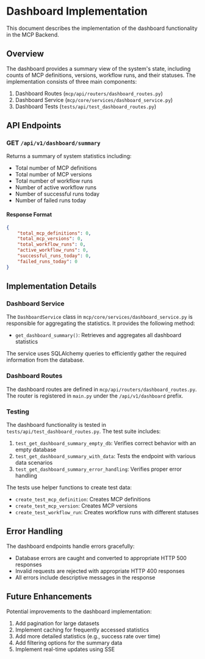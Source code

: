 # Dashboard Implementation

This document describes the implementation of the dashboard functionality in the MCP Backend.

## Overview

The dashboard provides a summary view of the system's state, including counts of MCP definitions, versions, workflow runs, and their statuses. The implementation consists of three main components:

1. Dashboard Routes (`mcp/api/routers/dashboard_routes.py`)
2. Dashboard Service (`mcp/core/services/dashboard_service.py`)
3. Dashboard Tests (`tests/api/test_dashboard_routes.py`)

## API Endpoints

### GET `/api/v1/dashboard/summary`

Returns a summary of system statistics including:
- Total number of MCP definitions
- Total number of MCP versions
- Total number of workflow runs
- Number of active workflow runs
- Number of successful runs today
- Number of failed runs today

#### Response Format
```json
{
    "total_mcp_definitions": 0,
    "total_mcp_versions": 0,
    "total_workflow_runs": 0,
    "active_workflow_runs": 0,
    "successful_runs_today": 0,
    "failed_runs_today": 0
}
```

## Implementation Details

### Dashboard Service

The `DashboardService` class in `mcp/core/services/dashboard_service.py` is responsible for aggregating the statistics. It provides the following method:

- `get_dashboard_summary()`: Retrieves and aggregates all dashboard statistics

The service uses SQLAlchemy queries to efficiently gather the required information from the database.

### Dashboard Routes

The dashboard routes are defined in `mcp/api/routers/dashboard_routes.py`. The router is registered in `main.py` under the `/api/v1/dashboard` prefix.

### Testing

The dashboard functionality is tested in `tests/api/test_dashboard_routes.py`. The test suite includes:

1. `test_get_dashboard_summary_empty_db`: Verifies correct behavior with an empty database
2. `test_get_dashboard_summary_with_data`: Tests the endpoint with various data scenarios
3. `test_get_dashboard_summary_error_handling`: Verifies proper error handling

The tests use helper functions to create test data:
- `create_test_mcp_definition`: Creates MCP definitions
- `create_test_mcp_version`: Creates MCP versions
- `create_test_workflow_run`: Creates workflow runs with different statuses

## Error Handling

The dashboard endpoints handle errors gracefully:
- Database errors are caught and converted to appropriate HTTP 500 responses
- Invalid requests are rejected with appropriate HTTP 400 responses
- All errors include descriptive messages in the response

## Future Enhancements

Potential improvements to the dashboard implementation:
1. Add pagination for large datasets
2. Implement caching for frequently accessed statistics
3. Add more detailed statistics (e.g., success rate over time)
4. Add filtering options for the summary data
5. Implement real-time updates using SSE 